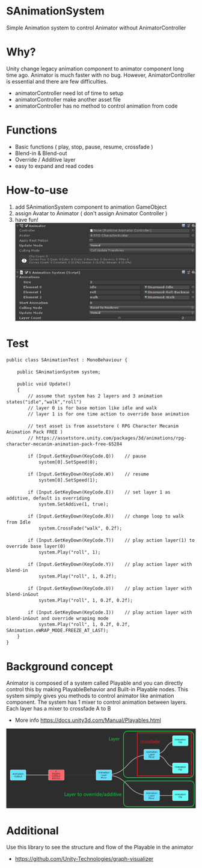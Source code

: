 # SAnimationSystem
Simple Animation system to control Animator without AnimatorController

# Why?
Unity change legacy animation component to animator component long time ago. Animator is much faster with no bug. However, AnimatorController is essential and there are few difficulties. 
* animatorController need lot of time to setup
* animatorController make another asset file
* animatorController has no method to control animation from code

# Functions
* Basic functions ( play, stop, pause, resume, crossfade )
* Blend-in & Blend-out
* Override / Additive layer
* easy to expand and read codes

# How-to-use
1. add SAnimationSystem component to animation GameObject
2. assign Avatar to Animator ( don't assign Animator Controller )
3. have fun!  
![](https://github.com/jungsukKo/SAnimationSystem/blob/master/screenshot1.png)

# Test
```
public class SAnimationTest : MonoBehaviour {

    public SAnimationSystem system;

    public void Update()
    {
        // assume that system has 2 layers and 3 animation states("idle","walk","roll")
        // layer 0 is for base motion like idle and walk
        // layer 1 is for one time action to override base animation

        // test asset is from assetstore ( RPG Character Mecanim Animation Pack FREE )
        // https://assetstore.unity.com/packages/3d/animations/rpg-character-mecanim-animation-pack-free-65284

        if (Input.GetKeyDown(KeyCode.Q))    // pause
            system[0].SetSpeed(0);

        if (Input.GetKeyDown(KeyCode.W))    // resume
            system[0].SetSpeed(1);

        if (Input.GetKeyDown(KeyCode.E))    // set layer 1 as additive, default is overriding
            system.SetAddive(1, true);

        if (Input.GetKeyDown(KeyCode.R))    // change loop to walk from Idle 
            system.CrossFade("walk", 0.2f);

        if (Input.GetKeyDown(KeyCode.T))    // play action layer(1) to override base layer(0)
            system.Play("roll", 1);     

        if (Input.GetKeyDown(KeyCode.Y))    // play action layer with blend-in
            system.Play("roll", 1, 0.2f);

        if (Input.GetKeyDown(KeyCode.U))    // play action layer with blend-in&out
            system.Play("roll", 1, 0.2f, 0.2f);

        if (Input.GetKeyDown(KeyCode.I))    // play action layer with blend-in&out and override wraping mode
            system.Play("roll", 1, 0.2f, 0.2f, SAnimation.eWRAP_MODE.FREEZE_AT_LAST);
    }
}
```

# Background concept
Animator is composed of a system called Playable and you can directly control this by making PlayableBehavior and Built-in Playable nodes. This system simply gives you methods to control animator like animation component. The system has 1 mixer to control animation between layers. Each layer has a mixer to crossfade A to B
* More info https://docs.unity3d.com/Manual/Playables.html  

![](https://github.com/jungsukKo/SAnimationSystem/blob/master/screenshot2.png)

# Additional
Use this library to see the structure and flow of the Playable in the animator
* https://github.com/Unity-Technologies/graph-visualizer
